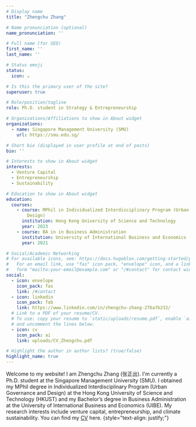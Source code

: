 ```yaml
---
# Display name
title: "Zhengchu Zhang"

# Name pronunciation (optional)
name_pronunciation: ''

# Full name (for SEO)
first_name: ''
last_name: ''

# Status emoji
status:
  icon: ☕️

# Is this the primary user of the site?
superuser: true

# Role/position/tagline
role: Ph.D. student in Strategy & Entrepreneurship

# Organizations/Affiliations to show in About widget
organizations:
  - name: Singapore Management University (SMU)
    url: https://smu.edu.sg/

# Short bio (displayed in user profile at end of posts)
bio: ''

# Interests to show in About widget
interests:
  - Venture Capital
  - Entrepreneurship
  - Sustainability

# Education to show in About widget
education:
  courses:
    - course: MPhil in Individualized Interdisciplinary Program (Urban Governance and
        Design)
      institution: Hong Kong University of Science and Technology
      year: 2023
    - course: BA in in Business Administration
      institution: University of International Business and Economics
      year: 2021

# Social/Academic Networking
# For available icons, see: https://docs.hugoblox.com/getting-started/page-builder/#icons
#   For an email link, use "fas" icon pack, "envelope" icon, and a link in the
#   form "mailto:your-email@example.com" or "/#contact" for contact widget.
social:
  - icon: envelope
    icon_pack: fas
    link: /#contact
  - icon: linkedin
    icon_pack: fab
    link: https://www.linkedin.com/in/zhengchu-zhang-276a7b232/
  # Link to a PDF of your resume/CV.
  # To use: copy your resume to `static/uploads/resume.pdf`, enable `ai` icons in `params.yaml`,
  # and uncomment the lines below.
  - icon: cv
    icon_pack: ai
    link: uploads/CV_Zhengchu.pdf

# Highlight the author in author lists? (true/false)
highlight_name: true
---
```


Welcome to my website! I am Zhengchu Zhang (张正出). I'm currently a Ph.D. student at the Singapore Management University (SMU). I obtained my MPhil degree in Individualized Interdisciplinary Program (Urban Governance and Design) at the Hong Kong University of Science and Technology (HKUST) and my Bachelor’s degree in Business Administration at the University of International Business and Economics (UIBE).
My research interests include venture capital, entrepreneurship, and climate sustainability. You can find my [CV](uploads/CV_Zhengchu.pdf) here.
{style="text-align: justify;"}
